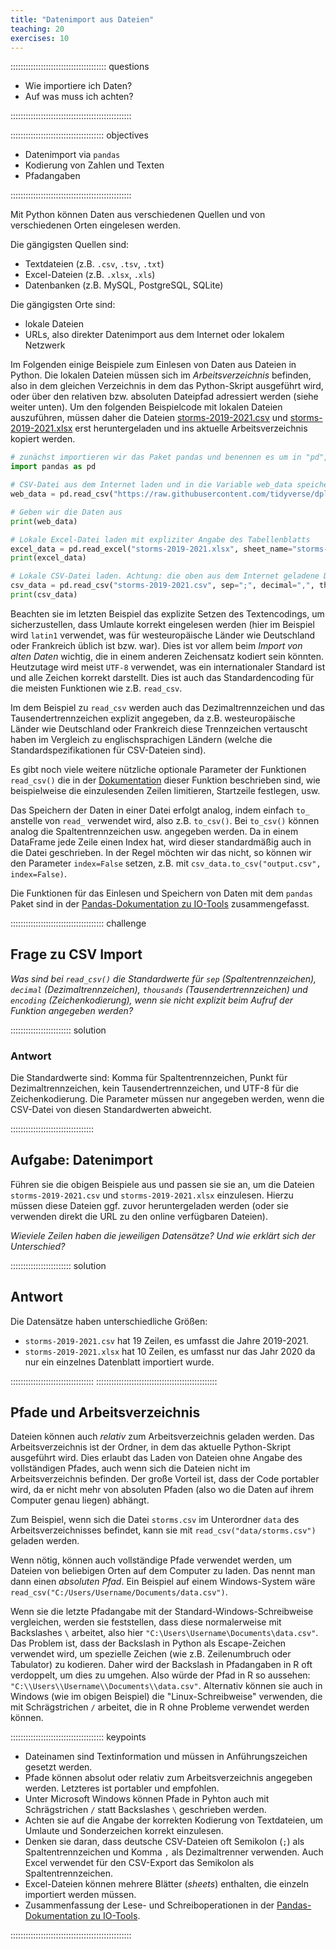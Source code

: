 ```yaml
---
title: "Datenimport aus Dateien"
teaching: 20
exercises: 10
---
```




:::::::::::::::::::::::::::::::::::::: questions

- Wie importiere ich Daten?
- Auf was muss ich achten?

::::::::::::::::::::::::::::::::::::::::::::::::

::::::::::::::::::::::::::::::::::::: objectives

- Datenimport via `pandas`
- Kodierung von Zahlen und Texten
- Pfadangaben

::::::::::::::::::::::::::::::::::::::::::::::::

Mit Python können Daten aus verschiedenen Quellen und von verschiedenen Orten eingelesen werden.

Die gängigsten Quellen sind:

- Textdateien (z.B. `.csv`, `.tsv`, `.txt`)
- Excel-Dateien (z.B. `.xlsx`, `.xls`)
- Datenbanken (z.B. MySQL, PostgreSQL, SQLite)

Die gängigsten Orte sind:

- lokale Dateien
- URLs, also direkter Datenimport aus dem Internet oder lokalem Netzwerk

Im Folgenden einige Beispiele zum Einlesen von Daten aus Dateien in Python.
Die lokalen Dateien müssen sich im *Arbeitsverzeichnis* befinden, also in dem gleichen Verzeichnis in dem das Python-Skript ausgeführt wird, oder über den relativen bzw. absoluten Dateipfad adressiert werden (siehe weiter unten).
Um den folgenden Beispielcode mit lokalen Dateien auszuführen, müssen daher die Dateien [storms-2019-2021.csv](data/storms-2019-2021.csv) und [storms-2019-2021.xlsx](data/storms-2019-2021.xlsx) erst heruntergeladen und ins aktuelle Arbeitsverzeichnis kopiert werden.



``` python
# zunächst importieren wir das Paket pandas und benennen es um in "pd", das ist gängige Praxis und findet sich in fast allen Beispielen so wieder
import pandas as pd

# CSV-Datei aus dem Internet laden und in die Variable web_data speichern
web_data = pd.read_csv("https://raw.githubusercontent.com/tidyverse/dplyr/master/data-raw/storms.csv")

# Geben wir die Daten aus
print(web_data)

# Lokale Excel-Datei laden mit expliziter Angabe des Tabellenblatts
excel_data = pd.read_excel("storms-2019-2021.xlsx", sheet_name="storms-2020")
print(excel_data)

# Lokale CSV-Datei laden. Achtung: die oben aus dem Internet geladene Datei verwendet gemäß CSV-Standard ein Komma als Trennzeichen, die lokale Datei jedoch ein Semikolon. Die Zahlen in dieser CSV-Datei sind auch mit westeuropäischem Zahlenformat ("," als Dezimaltrennzeichen und "." als Tausendertrennzeichen) gespeichert. Daher müssen hier beim Laden die Parameter sep, decimal und thousands angepasst werden. Auch das Encoding der Datei kann angegeben werden, vor allem wenn es nicht UTF-8 ist.
csv_data = pd.read_csv("storms-2019-2021.csv", sep=";", decimal=",", thousands=".", encoding="UTF-8")
print(csv_data)
```

Beachten sie im letzten Beispiel das explizite Setzen des Textencodings, um sicherzustellen, dass Umlaute korrekt eingelesen werden (hier im Beispiel wird `latin1` verwendet, was für westeuropäische Länder wie Deutschland oder Frankreich üblich ist bzw. war).
Dies ist vor allem beim *Import von alten Daten* wichtig, die in einem anderen Zeichensatz kodiert sein könnten.
Heutzutage wird meist `UTF-8` verwendet, was ein internationaler Standard ist und alle Zeichen korrekt darstellt.
Dies ist auch das Standardencoding für die meisten Funktionen wie z.B. `read_csv`.

Im dem Beispiel zu `read_csv` werden auch das Dezimaltrennzeichen und das Tausendertrennzeichen explizit angegeben, da z.B. westeuropäische Länder wie Deutschland oder Frankreich diese Trennzeichen vertauscht haben im Vergleich zu englischsprachigen Ländern (welche die Standardspezifikationen für CSV-Dateien sind).

Es gibt noch viele weitere nützliche optionale Parameter der Funktionen `read_csv()` die in der [Dokumentation](https://pandas.pydata.org/docs/reference/api/pandas.read_csv.html) dieser Funktion beschrieben sind, wie beispielweise die einzulesenden Zeilen limitieren, Startzeile festlegen, usw.

Das Speichern der Daten in einer Datei erfolgt analog, indem einfach `to_` anstelle von `read_` verwendet wird, also z.B. `to_csv()`. Bei `to_csv()` können analog die Spaltentrennzeichen usw. angegeben werden. Da in einem DataFrame jede Zeile einen Index hat, wird dieser standardmäßig auch in die Datei geschrieben. In der Regel möchten wir das nicht, so können wir den Parameter `index=False` setzen, z.B. mit `csv_data.to_csv("output.csv", index=False)`.

Die Funktionen für das Einlesen und Speichern von Daten mit dem `pandas` Paket sind in der [Pandas-Dokumentation zu IO-Tools](https://pandas.pydata.org/docs/user_guide/io.html) zusammengefasst.

::::::::::::::::::::::::::::::::::::: challenge

## Frage zu CSV Import

*Was sind bei `read_csv()` die Standardwerte für `sep` (Spaltentrennzeichen), `decimal` (Dezimaltrennzeichen), `thousands` (Tausendertrennzeichen) und `encoding` (Zeichenkodierung), wenn sie nicht explizit beim Aufruf der Funktion angegeben werden?*

:::::::::::::::::::::::: solution

### Antwort

Die Standardwerte sind: Komma für Spaltentrennzeichen, Punkt für Dezimaltrennzeichen, kein Tausendertrennzeichen, und UTF-8 für die Zeichenkodierung. Die Parameter müssen nur angegeben werden, wenn die CSV-Datei von diesen Standardwerten abweicht.

:::::::::::::::::::::::::::::::::


## Aufgabe: Datenimport

Führen sie die obigen Beispiele aus und passen sie sie an, um die Dateien `storms-2019-2021.csv` und `storms-2019-2021.xlsx` einzulesen. Hierzu müssen diese Dateien ggf. zuvor heruntergeladen werden (oder sie verwenden direkt die URL zu den online verfügbaren Dateien).

*Wieviele Zeilen haben die jeweiligen Datensätze? Und wie erklärt sich der Unterschied?*

:::::::::::::::::::::::: solution

## Antwort

Die Datensätze haben unterschiedliche Größen:

- `storms-2019-2021.csv` hat 19 Zeilen, es umfasst die Jahre 2019-2021.
- `storms-2019-2021.xlsx` hat 10 Zeilen, es umfasst nur das Jahr 2020 da nur ein einzelnes Datenblatt importiert wurde.

:::::::::::::::::::::::::::::::::
::::::::::::::::::::::::::::::::::::::::::::::::

## Pfade und Arbeitsverzeichnis

Dateien können auch *relativ* zum Arbeitsverzeichnis geladen werden. Das Arbeitsverzeichnis ist der Ordner, in dem das aktuelle Python-Skript ausgeführt wird. Dies erlaubt das Laden von Dateien ohne Angabe des vollständigen Pfades, auch wenn sich die Dateien nicht im Arbeitsverzeichnis befinden. Der große Vorteil ist, dass der Code portabler wird, da er nicht mehr von absoluten Pfaden (also wo die Daten auf ihrem Computer genau liegen) abhängt.

Zum Beispiel, wenn sich die Datei `storms.csv` im Unterordner `data` des Arbeitsverzeichnisses befindet, kann sie mit `read_csv("data/storms.csv")` geladen werden.

Wenn nötig, können auch vollständige Pfade verwendet werden, um Dateien von beliebigen Orten auf dem Computer zu laden. Das nennt man dann einen *absoluten Pfad*. Ein Beispiel auf einem Windows-System wäre `read_csv("C:/Users/Username/Documents/data.csv")`.

Wenn sie die letzte Pfadangabe mit der Standard-Windows-Schreibweise vergleichen, werden sie feststellen, dass diese normalerweise mit Backslashes `\` arbeitet, also hier `"C:\Users\Username\Documents\data.csv"`.
Das Problem ist, dass der Backslash in Python als Escape-Zeichen verwendet wird, um spezielle Zeichen (wie z.B. Zeilenumbruch oder Tabulator) zu kodieren. Daher wird der Backslash in Pfadangaben in R oft verdoppelt, um dies zu umgehen. Also würde der Pfad in R so aussehen: `"C:\\Users\\Username\\Documents\\data.csv"`.
Alternativ können sie auch in Windows (wie im obigen Beispiel) die "Linux-Schreibweise" verwenden, die mit Schrägstrichen `/` arbeitet, die in R ohne Probleme verwendet werden können.


::::::::::::::::::::::::::::::::::::: keypoints

- Dateinamen sind Textinformation und müssen in Anführungszeichen gesetzt werden.
- Pfade können absolut oder relativ zum Arbeitsverzeichnis angegeben werden. Letzteres ist portabler und empfohlen.
- Unter Microsoft Windows können Pfade in Pyhton auch mit Schrägstrichen `/` statt Backslashes `\` geschrieben werden.
- Achten sie auf die Angabe der korrekten Kodierung von Textdateien, um Umlaute und Sonderzeichen korrekt einzulesen.
- Denken sie daran, dass deutsche CSV-Dateien oft Semikolon (`;`) als Spaltentrennzeichen und Komma `,` als Dezimaltrenner verwenden. Auch Excel verwendet für den CSV-Export das Semikolon als Spaltentrennzeichen.
- Excel-Dateien können mehrere Blätter (*sheets*) enthalten, die einzeln importiert werden müssen.
- Zusammenfassung der Lese- und Schreiboperationen in der [Pandas-Dokumentation zu IO-Tools](https://pandas.pydata.org/docs/user_guide/io.html).

::::::::::::::::::::::::::::::::::::::::::::::::

